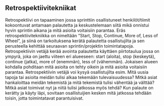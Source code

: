 ## Retrospektiivitekniikat

Retrospektiivi on tapaaminen jossa sprinttiin osallistuneet henkilöt/tiimit kokoontuvat antamaan palautetta ja keskustelemaan siitä mikä onnistui hyvin sprintin aikana ja mitä asioita voitaisiin parantaa. Eräs retrospektiivitekniikka on nimeltään “Start, Stop, Continue, More of, Less of Wheel”, ja siinä on tarkoituksena kerätä palautetta osallistujilta ja sen perusteella kehittää seuraavan sprintin/projektin toimintatapoja. Retrospektiivin vetäjä kerää avointa palautetta käyttäen piirtotaulua jossa on ympyrä, joka on jaettu viiteen eri alueeseen: start (aloita), stop (keskeytä), continue (jatka), more of (enemmän), less of (vähemmän). Jokaisen alueen kohdalla pohditaan mitä asioita on tehty oikein ja mitä asioita voitaisiin parantaa. Retrospektiivin vetäjä voi kysyä osallistujilta esim. Mitä uusia tapoja tai asioita meidän tulisi alkaa tekemään tulevaisuudessa? Mitkä asiat hankaloittaa meidän tekemistä ja mitä tekemistä tulisi vähentää ja välttää? Mitkä asiat toimivat nyt ja niitä tulisi jatkossa myös tehdä? Kun palaute on kerätty ja käyty läpi, sovitaan osallistuijien kesken mitä jatkossa tehdään toisin, jotta toimintatavat parantuisivat.